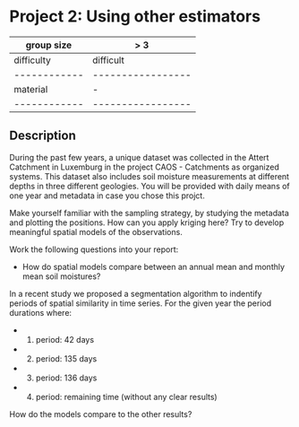 # Project 2: Using other estimators

| group size |       > 3       |
|------------|-----------------|
| difficulty | difficult       |
|------------|-----------------|
| material   |       -         |
|------------|-----------------|

## Description

During the past few years, a unique dataset was collected in the Attert Catchment in Luxemburg
in the project CAOS - Catchments as organized systems.
This dataset also includes soil moisture measurements at different depths in three different geologies.
You will be provided with daily means of one year and metadata in case you chose this projct.

Make yourself familiar with the sampling strategy, by studying the metadata and plotting the positions.
How can you apply kriging here? Try to develop meaningful spatial models of the observations.

Work the following questions into your report:

* How do spatial models compare between an annual mean and monthly mean soil moistures?

In a recent study we proposed a segmentation algorithm to indentify periods of spatial similarity in 
time series. For the given year the period durations where:

- 1. period: 42  days
- 2. period: 135 days
- 3. period: 136 days
- 4. period: remaining time (without any clear results)

How do the models compare to the other results?